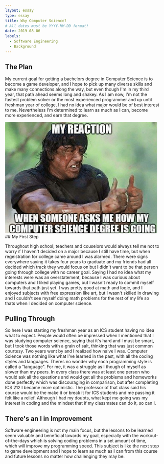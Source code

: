 ```yaml
---
layout: essay
type: essay
title: Why Computer Science?
# All dates must be YYYY-MM-DD format!
date: 2019-08-06
labels:
  - Software Engineering
  - Background
---
```


## The Plan

My current goal for getting a bachelors degree in Computer Science is to become a game developer, and I hope to pick up many diverse skills and make many connections along the way, but even though I'm in my third year, that path ahead seems long and shakey. As I am now, I'm not the fastest problem solver or the most experienced programmer and up until freshman year of college, I had no idea what major would be of best interest to me. Nevertheless I'm determined to learn as much as I can, become more experienced, and earn that degree. 


<img class="ui medium right floated rounded image" src="/images/comp-sci-meme.jpg">
## My First Step

Throughout high school, teachers and couselors would always tell me not to worry if I haven't decided on a major because I still have time, but when regeistration for college came around I was alarmed. There were signs everywhere saying it takes four years to graduate and my friends had all decided which track they would focus on but I didn't want to be that person going through college with no career goal. Saying I had no idea what my interests were was an overstatement, because I was curious about computers and I liked playing games, but I wasn't ready to commit myself towards that path just yet. I was pretty good at math and logic, and I enjoyed subjects with free expression like art, but I wasn't skilled in drawing and I couldn't see myself doing math problems for the rest of my life so thats when I decided on computer science. 

## Pulling Through

So here I was starting my freshman year as an ICS student having no idea what to expect. People would often be impressed when I mentioned that I was studying computer science, saying that it's hard and I must be smart, but I took those words with a grain of salt, thinking that was just common courtesy. Two years went by and I realized how naive I was. Computer Science was nothing like what I've learned in the past, with all the coding styles and languages. Theres no wonder why each programming style is called a "language". For me, it was a struggle as I though of myself as slower than my peers. In every class there was at least one person who would ask all the questions and would get all the problems and homeworks done perfectly which was discouraging in comparison, but after completing ICS 212 I became more optimistic. The professor of that class said his course would be the make it or break it for ICS students and me passing it felt like a relief. Although I had my doubts, what kept me going was my interest in coding and the mindset that if my classmates can do it, so can I. 

## There's an I in Improvement

Software engineering is not my main focus, but the lessons to be learned seem valuable and beneficial towards my goal, especially with the workout-of-the-days which is solving coding problems in a set amount of time, which will improve my programming speed. This subject is like the next step to game development and I hope to learn as much as I can from this course and future lessons no matter how challenging they may be. 
